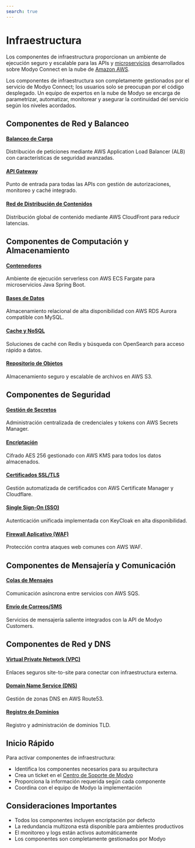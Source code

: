 ```yaml
---
search: true
---
```


# Infraestructura

Los componentes de infraestructura proporcionan un ambiente de ejecución seguro y escalable para las APIs y [microservicios](/es/architecture/patterns/microservice.html) desarrollados sobre Modyo Connect en la nube de [Amazon AWS](https://aws.amazon.com). 

Los componentes de infraestructura son completamente gestionados por el servicio de Modyo Connect; los usuarios solo se preocupan por el código desplegado. Un equipo de expertos en la nube de Modyo se encarga de parametrizar, automatizar, monitorear y asegurar la continuidad del servicio según los niveles acordados.

## Componentes de Red y Balanceo

#### [Balanceo de Carga](load-balancing.html)
Distribución de peticiones mediante AWS Application Load Balancer (ALB) con características de seguridad avanzadas.

#### [API Gateway](api-gateway.html)
Punto de entrada para todas las APIs con gestión de autorizaciones, monitoreo y caché integrado.

#### [Red de Distribución de Contenidos](content-delivery-network.html)
Distribución global de contenido mediante AWS CloudFront para reducir latencias.

## Componentes de Computación y Almacenamiento

#### [Contenedores](containers.html)
Ambiente de ejecución serverless con AWS ECS Fargate para microservicios Java Spring Boot.

#### [Bases de Datos](databases.html)
Almacenamiento relacional de alta disponibilidad con AWS RDS Aurora compatible con MySQL.

#### [Cache y NoSQL](cache-nosql.html)
Soluciones de caché con Redis y búsqueda con OpenSearch para acceso rápido a datos.

#### [Repositorio de Objetos](object-storage.html)
Almacenamiento seguro y escalable de archivos en AWS S3.

## Componentes de Seguridad

#### [Gestión de Secretos](secrets-management.html)
Administración centralizada de credenciales y tokens con AWS Secrets Manager.

#### [Encriptación](encryption.html)
Cifrado AES 256 gestionado con AWS KMS para todos los datos almacenados.

#### [Certificados SSL/TLS](ssl-tls-certificates.html)
Gestión automatizada de certificados con AWS Certificate Manager y Cloudflare.

#### [Single Sign-On (SSO)](single-sign-on.html)
Autenticación unificada implementada con KeyCloak en alta disponibilidad.

#### [Firewall Aplicativo (WAF)](web-application-firewall.html)
Protección contra ataques web comunes con AWS WAF.

## Componentes de Mensajería y Comunicación

#### [Colas de Mensajes](message-queues.html)
Comunicación asíncrona entre servicios con AWS SQS.

#### [Envío de Correos/SMS](email-sms.html)
Servicios de mensajería saliente integrados con la API de Modyo Customers.

## Componentes de Red y DNS

#### [Virtual Private Network (VPC)](virtual-private-network.html)
Enlaces seguros site-to-site para conectar con infraestructura externa.

#### [Domain Name Service (DNS)](domain-name-service.html)
Gestión de zonas DNS en AWS Route53.

#### [Registro de Dominios](domain-registration.html)
Registro y administración de dominios TLD.

## Inicio Rápido

Para activar componentes de infraestructura:

- Identifica los componentes necesarios para su arquitectura
- Crea un ticket en el [Centro de Soporte de Modyo](https://support.modyo.com)
- Proporciona la información requerida según cada componente
- Coordina con el equipo de Modyo la implementación

## Consideraciones Importantes

- Todos los componentes incluyen encriptación por defecto
- La redundancia multizona está disponible para ambientes productivos
- El monitoreo y logs están activos automáticamente
- Los componentes son completamente gestionados por Modyo